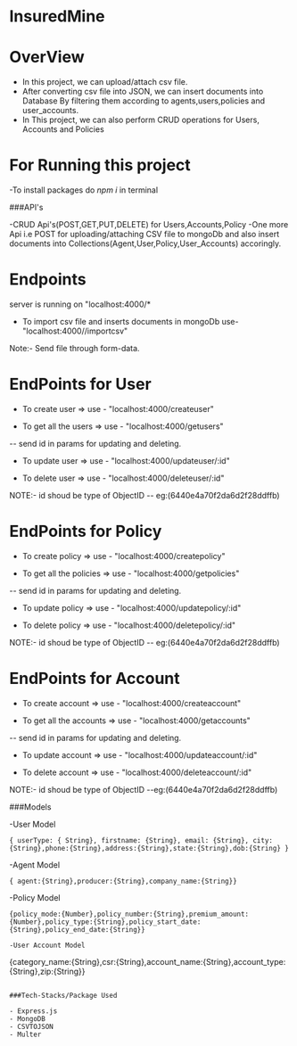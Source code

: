 # InsuredMine
# OverView
- In this project, we can upload/attach csv file.
- After converting csv file into JSON, we can insert documents into Database By filtering them according to agents,users,policies and user_accounts.
- In This project, we can also perform CRUD operations for Users, Accounts and  Policies
# For Running this project

-To install packages do *npm i* in terminal

###API's

-CRUD Api's(POST,GET,PUT,DELETE) for Users,Accounts,Policy
-One more Api i.e POST for uploading/attaching CSV file to mongoDb and also insert documents into Collections(Agent,User,Policy,User_Accounts) accoringly.

# Endpoints

server is running on "localhost:4000/*

- To import csv file and inserts documents  in mongoDb use- "localhost:4000//importcsv" 

Note:- Send file through form-data.

# EndPoints for User

- To create user => use - "localhost:4000/createuser"

- To get all the users => use - "localhost:4000/getusers"

-- send id in params for updating and deleting.

- To update user => use - "localhost:4000/updateuser/:id"

- To delete user => use - "localhost:4000/deleteuser/:id"

NOTE:- id shoud be type of ObjectID
-- eg:(6440e4a70f2da6d2f28ddffb)

# EndPoints for Policy
- To create policy => use - "localhost:4000/createpolicy"

- To get all the policies => use - "localhost:4000/getpolicies"

-- send id in params for updating and deleting.

- To update policy => use - "localhost:4000/updatepolicy/:id"

- To delete policy => use - "localhost:4000/deletepolicy/:id"

NOTE:- id shoud be type of ObjectID
-- eg:(6440e4a70f2da6d2f28ddffb)

# EndPoints for Account
- To create account => use - "localhost:4000/createaccount"

- To get all the accounts => use - "localhost:4000/getaccounts"

-- send id in params for updating and deleting.

- To update account => use - "localhost:4000/updateaccount/:id"

- To delete account => use - "localhost:4000/deleteaccount/:id"

NOTE:- id shoud be type of ObjectID
--eg:(6440e4a70f2da6d2f28ddffb)

###Models

-User Model
```
{ userType: { String}, firstname: {String}, email: {String}, city: {String},phone:{String},address:{String},state:{String},dob:{String} }
```
-Agent Model
```
{ agent:{String},producer:{String},company_name:{String}}
```
-Policy Model
```
{policy_mode:{Number},policy_number:{String},premium_amount:{Number},policy_type:{String},policy_start_date:{String},policy_end_date:{String}}

-User Account Model
```
{category_name:{String},csr:{String},account_name:{String},account_type:{String},zip:{String}}
```

###Tech-Stacks/Package Used

- Express.js
- MongoDB
- CSVTOJSON
- Multer
